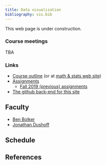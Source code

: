 ```yaml
---
title: Data visualization
bibliography: vis.bib
---
```


<!-- from https://www.w3schools.com/css/css_table.asp -->
<style>
th, td {
   vertical-align: top;
   padding: 15px;
}
tr:nth-child(even) {background-color: #f2f2f2;} 
th {background-color: #ccccff;}
</style>


<!-- COMMENT
	## Current

	We are looking forward to seeing you on Friday for an organizational meeting!  Sep 6 from 9:30-10 AM in Hamilton Hall 207 (the main floor of Hamilton Hall)

## Info

-->

This web page is under construction.

### Course meetings

TBA

### Links

- [Course outline](outline.html) (or at [math & stats web site](https://mcmasteru365.sharepoint.com/:w:/s/sci-course-outlines/EQIfPDteOwhApDyncmtsPccBnD1-BnBNvI3d7lHqbVDRKQ?e=2Vt5pV))
- [Assignments](assignments.html)
    - [Fall 2019 (previous) assignments](assignments_old.html)
- [The github back-end for this site](https://github.com/mac-theobio/DataViz/)

## Faculty

-   [Ben Bolker](http://www.math.mcmaster.ca/~bolker/)
-   [Jonathan Dushoff](http://www.biology.mcmaster.ca/dushoff/)

## Schedule



## References

